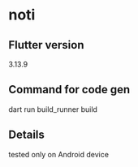 # noti

## Flutter version
3.13.9

## Command for code gen
dart run build_runner build

## Details
tested only on Android device
